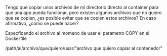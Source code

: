  Tengo que copiar unos archivos de mi directorio directo al container para que una app pueda funcionar, pero existen algunos archivos que no quiero que se copien, ¿es posible evitar que se copien estos archivos? En caso afirmativo, ¿cómo se puede hacer?


Especficando el archivo al momeno de usar el parametro COPY en el Dockerfile

/path/al/archivo/que/quiero/usar/"archivo que quiero copiar al contenedor"

